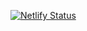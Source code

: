 [![Netlify Status](https://api.netlify.com/api/v1/badges/d5aafb15-f5a9-4850-88b1-82674459678c/deploy-status)](https://app.netlify.com/sites/agitated-hopper-7d8055/deploys)
